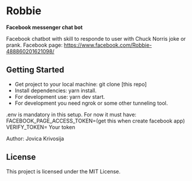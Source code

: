 # Robbie
**Facebook messenger chat bot**

Facebook chatbot with skill to responde to user with Chuck Norris joke or prank. 
Facebook page: https://www.facebook.com/Robbie-488860201621098/

## Getting Started

- Get project to your local machine: git clone [this repo]
- Install dependencies: yarn install.
- For development use: yarn dev start.
- For development you need ngrok or some other tunneling tool.

.env is mandatory in this setup. For now it must have:
FACEBOOK_PAGE_ACCESS_TOKEN=(get this when create facebook app)
VERIFY_TOKEN= Your token

Author: Jovica Krivosija

## License
This project is licensed under the MIT License.